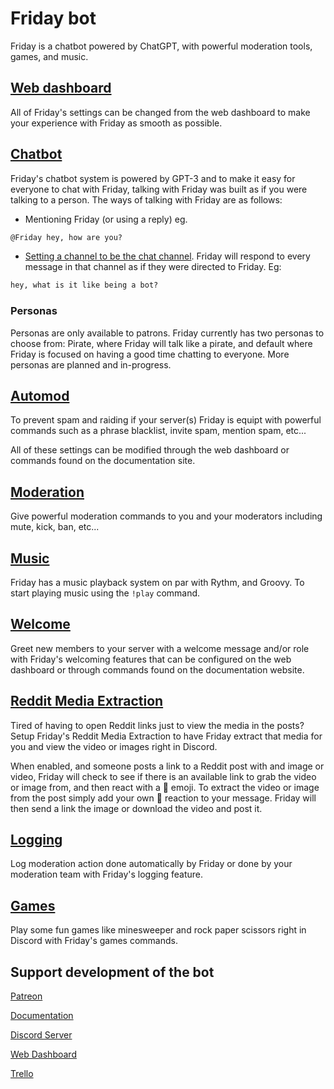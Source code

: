 # Friday bot

Friday is a chatbot powered by ChatGPT, with powerful moderation tools, games, and music.

## [Web dashboard](https://friday-bot.com)

All of Friday's settings can be changed from the web dashboard to make your experience with Friday as smooth as possible.

## [Chatbot](https://docs.friday-bot.com/chat/)

Friday's chatbot system is powered by GPT-3 and to make it easy for everyone to chat with Friday, talking with Friday was built as if you were talking to a person. The ways of talking with Friday are as follows:

- Mentioning Friday (or using a reply) eg.

```md
@Friday hey, how are you?
```

- [Setting a channel to be the chat channel](/commands/moderation/#chatchannel). Friday will respond to every message in that channel as if they were directed to Friday. Eg:

```md
hey, what is it like being a bot?
```

### Personas

Personas are only available to patrons. Friday currently has two personas to choose from: Pirate, where Friday will talk like a pirate, and default where Friday is focused on having a good time chatting to everyone. More personas are planned and in-progress.

## [Automod](https://docs.friday-bot.com/commands/automod/)

To prevent spam and raiding if your server(s) Friday is equipt with powerful commands such as a phrase blacklist, invite spam, mention spam, etc...

All of these settings can be modified through the web dashboard or commands found on the documentation site.

## [Moderation](https://docs.friday-bot.com/commands/moderation/)

Give powerful moderation commands to you and your moderators including mute, kick, ban, etc...

## [Music](https://docs.friday-bot.com/commands/music/)

Friday has a music playback system on par with Rythm, and Groovy. To start playing music using the `!play` command.

## [Welcome](https://docs.friday-bot.com/commands/welcome/)

Greet new members to your server with a welcome message and/or role with Friday's welcoming features that can be configured on the web dashboard or through commands found on the documentation website.

## [Reddit Media Extraction](https://docs.friday-bot.com/commands/redditlink/)

Tired of having to open Reddit links just to view the media in the posts? Setup Friday's Reddit Media Extraction to have Friday extract that media for you and view the video or images right in Discord.

When enabled, and someone posts a link to a Reddit post with and image or video, Friday will check to see if there is an available link to grab the video or image from, and then react with a 🔗 emoji. To extract the video or image from the post simply add your own 🔗 reaction to your message. Friday will then send a link the image or download the video and post it.

## [Logging](https://docs.friday-bot.com/commands/logging/)

Log moderation action done automatically by Friday or done by your moderation team with Friday's logging feature.

## [Games](https://docs.friday-bot.com/commands/fun/)

Play some fun games like minesweeper and rock paper scissors right in Discord with Friday's games commands.

## Support development of the bot

[Patreon](https://www.patreon.com/join/fridaybot)

[Documentation](https://docs.friday-bot.com/)

[Discord Server](https://discord.com/invite/NTRuFjU)

[Web Dashboard](https://friday-bot.com/)

[Trello](https://trello.com/b/SCI2mZzR/friday-bot)
